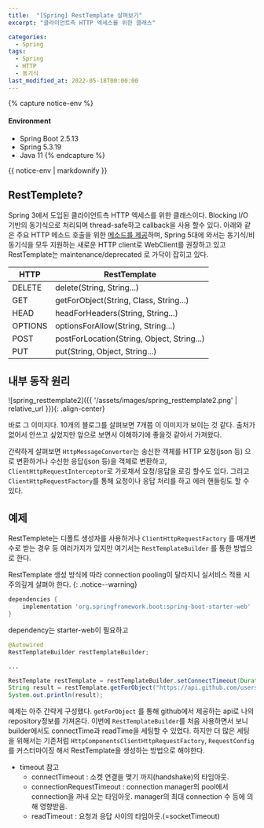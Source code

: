 ```yaml
---
title:  "[Spring] RestTemplate 살펴보기"
excerpt: "클라이언트측 HTTP 엑세스를 위한 클래스"

categories:
  - Spring
tags:
  - Spring
  - HTTP
  - 동기식
last_modified_at: 2022-05-18T00:00:00
---
```


{% capture notice-env %}
#### Environment
- Spring Boot 2.5.13
- Spring 5.3.19
- Java 11
{% endcapture %}

<div class="notice--primary">{{ notice-env | markdownify }}</div>


## RestTemplete?

Spring 3에서 도입된 클라이언트측 HTTP 엑세스를 위한 클래스이다. Blocking I/O 기반의 동기식으로 처리되며 thread-safe하고 callback을 사용 할수 있다. 
아래와 같은 주요 HTTP 메소드 호출을 위한 [메소드를 제공](https://spring.io/blog/2009/03/27/rest-in-spring-3-resttemplate)하며, Spring 5대에 와서는 동기식/비동기식을 모두 지원하는 새로운 HTTP client로 WebClient를 권장하고 있고 RestTemplate는 maintenance/deprecated 로 가닥이 잡히고 있다.

<!-- ![spring_resttemplate1]({{ '/assets/images/spring_resttemplate1.png' | relative_url }}){: .align-center} -->

| HTTP | RestTemplate |
| --- | --- |
| DELETE | delete(String, String...) |
| GET | getForObject(String, Class, String...) |
| HEAD | headForHeaders(String, String...) |
| OPTIONS | optionsForAllow(String, String...) |
| POST | postForLocation(String, Object, String...) |
| PUT | put(String, Object, String...) |

## 내부 동작 원리

![spring_resttemplate2]({{ '/assets/images/spring_resttemplate2.png' | relative_url }}){: .align-center}

바로 그 이미지다. 10개의 블로그를 살펴보면 7개쯤 이 이미지가 보이는 것 같다. 출처가 없어서 안쓰고 싶었지만 앞으로 보면서 이해하기에 좋을것 같아서 가져왔다.

간략하게 살펴보면 `HttpMessageConverter`는 송신한 객체를 HTTP 요청(json 등) 으로 변환하거나 수신한 응답(json 등)을 객체로 변환하고, `ClientHttpRequestInterceptor`로 가로채서 요청/응답을 로깅  할수도 있다. 그리고 `ClientHttpRequestFactory`를 통해 요청이나 응답 처리를 하고 에러 핸들링도 할 수 있다.

## 예제

RestTemplete는 디폴트 생성자를 사용하거나 `ClientHttpRequestFactory` 를 매개변수로 받는 경우 등 여러가지가 있지만 여기서는 `RestTemplateBuilder` 를 통한 방법으로 한다.

RestTemplate 생성 방식에 따라 connection pooling이 달라지니 실서비스 적용 시 주의깊게 살펴야 한다.
{: .notice--warning}

```groovy
dependencies {
	implementation 'org.springframework.boot:spring-boot-starter-web'
}
```

dependency는 starter-web이 필요하고

```java
@Autowired
RestTemplateBuilder restTemplateBuilder;

...

RestTemplate restTemplate = restTemplateBuilder.setConnectTimeout(Duration.ofSeconds(5)).setReadTimeout(Duration.ofSeconds(5)).build();
String result = restTemplate.getForObject("https://api.github.com/users/clowoodive/repos", String.class);
System.out.println(result);
```

예제는 아주 간략게 구성했다. `getForObject` 를 통해 github에서 제공하는 api로 나의 repository정보를 가져온다. 
이번에 `RestTemplateBuilder`를 처음 사용하면서 보니 builder에서도 connectTime과 readTime을 세팅할 수 있었다. 하지만 더 많은 세팅을 위해서는 기존처럼 `HttpComponentsClientHttpRequestFactory`, `RequestConfig` 를 커스터마이징 해서 RestTemplate을 생성하는 방법으로 해야한다.

- timeout 참고
    - connectTimeout : 소켓 연결을 맺기 까지(handshake)의 타임아웃.
    - connectionRequestTimeout : connection manager의 pool에서 connection을 꺼내 오는 타임아웃. manager의 최대 connection 수 등에 의해 영향받음.
    - readTimeout : 요청과 응답 사이의 타임아웃.(=socketTimeout)

<!--

[https://spring.io/blog/2009/03/27/rest-in-spring-3-resttemplate](https://spring.io/blog/2009/03/27/rest-in-spring-3-resttemplate)

[https://docs.spring.io/spring-boot/docs/2.0.x/reference/html/boot-features-resttemplate.html](https://docs.spring.io/spring-boot/docs/2.0.x/reference/html/boot-features-resttemplate.html)

[https://docs.spring.io/spring-framework/docs/3.0.0.M3/reference/html/ch18s03.html](https://docs.spring.io/spring-framework/docs/3.0.0.M3/reference/html/ch18s03.html)

[https://docs.spring.io/spring-boot/docs/current/reference/htmlsingle/#io.rest-client](https://docs.spring.io/spring-boot/docs/current/reference/htmlsingle/#io.rest-client)

[https://gunju-ko.github.io/spring/2018/08/24/RestTemplate.html](https://gunju-ko.github.io/spring/2018/08/24/RestTemplate.html)

[https://velog.io/@blxckdog7702/Connection-timeout-vs-Connection-request-timeout-vs-Socket-timeout](https://velog.io/@blxckdog7702/Connection-timeout-vs-Connection-request-timeout-vs-Socket-timeout)

-->